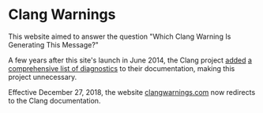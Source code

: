 # Clang Warnings

This website aimed to answer the question
"Which Clang Warning Is Generating This Message?"

A few years after this site's launch in June 2014,
the Clang project [added](https://github.com/androm3da/clang-doc/commit/89f2f0d1857f59e6c3625b0aaee69b76a74722cb#diff-b1be48583698a8302bac6ec5266be7ed)
[a comprehensive list of diagnostics](https://clang.llvm.org/docs/DiagnosticsReference.html)
to their documentation,
making this project unnecessary.

Effective December 27, 2018,
the website [clangwarnings.com](https://clangwarnings.com/)
now redirects to the Clang documentation.
